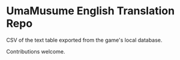 # UmaMusume English Translation Repo
CSV of the text table exported from the game's local database.

Contributions welcome.